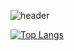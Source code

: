 ![header](https://capsule-render.vercel.app/api?type=soft&&color=f6e6d1&height=300&section=header&text=i'm%zeun&fontSize=90)




[![Top Langs](https://github-readme-stats.vercel.app/api/top-langs/?username=anuraghazra&layout=compact)](https://github.com/anuraghazra/github-readme-stats)
